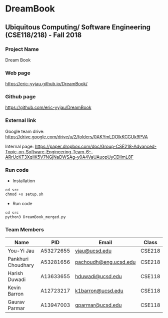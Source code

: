 # DreamBook

## Ubiquitous Computing/ Software Engineering (CSE118/218) - Fall 2018

### Project Name
Dream Book

### Web page
https://eric-yyjau.github.io/DreamBook/

### Github page
https://github.com/eric-yyjau/DreamBook

### External link
Google team drive:
https://drive.google.com/drive/u/2/folders/0AKYmLDOlkKCGUk9PVA

Internal page:
https://paper.dropbox.com/doc/Group-CSE218-Advanced-Topic-on-Software-Engineering-Team-6--ARrUcKT3XqIiK5V7NGjNaDWSAg-y0A4VaUAuopUyCDIImL8F

### Run code
- Installation
```
cd src
chmod +x setup.sh

```
- Run code
```
cd src
python3 DreamBook_merged.py
```

### Team Members
| Name               | PID       | Email                 | Class  |
| ------------------ | --------- | --------------------- | ------ |
| You-Yi Jau         | A53272655 | yjau@ucsd.edu         | CSE218 |
| Pankhuri Choudhary | A53281656 | pachoudh@eng.ucsd.edu | CSE218 |
| Harish Duwadi      | A13633655 | hduwadi@ucsd.edu      | CSE118 |
| Kevin Barron       | A12723217 | k1barron@ucsd.edu     | CSE118 |
| Gaurav Parmar      | A13947003 | gparmar@ucsd.edu      | CSE118 |
